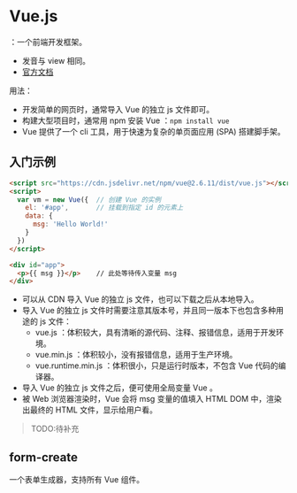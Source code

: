 # Vue.js

：一个前端开发框架。
- 发音与 view 相同。
- [官方文档](https://vuejs.org/v2/guide/index.html)

用法：
- 开发简单的网页时，通常导入 Vue 的独立 js 文件即可。
- 构建大型项目时，通常用 npm 安装 Vue ：`npm install vue`
- Vue 提供了一个 cli 工具，用于快速为复杂的单页面应用 (SPA) 搭建脚手架。

## 入门示例

```html
<script src="https://cdn.jsdelivr.net/npm/vue@2.6.11/dist/vue.js"></script>
<script>
  var vm = new Vue({  // 创建 Vue 的实例
    el: '#app',       // 挂载到指定 id 的元素上
    data: {
      msg: 'Hello World!'
    }
  })
</script>

<div id="app">
  <p>{{ msg }}</p>    // 此处等待传入变量 msg
</div>
```
- 可以从 CDN 导入 Vue 的独立 js 文件，也可以下载之后从本地导入。
- 导入 Vue 的独立 js 文件时需要注意其版本号，并且同一版本下也包含多种用途的 js 文件：
  - vue.js ：体积较大，具有清晰的源代码、注释、报错信息，适用于开发环境。
  - vue.min.js ：体积较小，没有报错信息，适用于生产环境。
  - vue.runtime.min.js ：体积很小，只是运行时版本，不包含 Vue 代码的编译器。
- 导入 Vue 的独立 js 文件之后，便可使用全局变量 Vue 。
- 被 Web 浏览器渲染时，Vue 会将 msg 变量的值填入 HTML DOM 中，渲染出最终的 HTML 文件，显示给用户看。


> TODO:待补充

## form-create

一个表单生成器，支持所有 Vue 组件。
